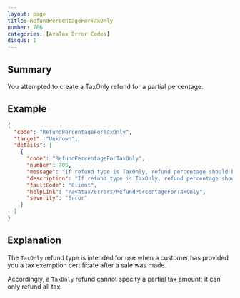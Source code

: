 ```yaml
---
layout: page
title: RefundPercentageForTaxOnly
number: 706
categories: [AvaTax Error Codes]
disqus: 1
---
```


## Summary

You attempted to create a TaxOnly refund for a partial percentage.

## Example

```json
{
  "code": "RefundPercentageForTaxOnly",
  "target": "Unknown",
  "details": [
    {
      "code": "RefundPercentageForTaxOnly",
      "number": 706,
      "message": "If refund type is TaxOnly, refund percentage should be null",
      "description": "If refund type is TaxOnly, refund percentage should be null.",
      "faultCode": "Client",
      "helpLink": "/avatax/errors/RefundPercentageForTaxOnly",
      "severity": "Error"
    }
  ]
}
```

## Explanation

The `TaxOnly` refund type is intended for use when a customer has provided you a tax exemption certificate after a sale was made.

Accordingly, a `TaxOnly` refund cannot specify a partial tax amount; it can only refund all tax.
